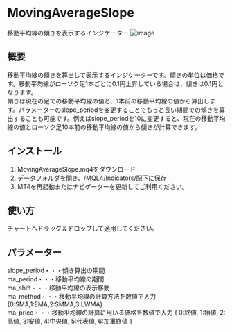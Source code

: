 # MovingAverageSlope
移動平均線の傾きを表示するインジケーター
![image](https://user-images.githubusercontent.com/14832366/28654387-d2015f7a-72ce-11e7-8f82-a16a1819f927.png)


## 概要
移動平均線の傾きを算出して表示するインジケーターです。傾きの単位は価格です。移動平均線がローソク足1本ごとに0.1円上昇している場合は、傾きは0.1円となります。  
傾きは現在の足での移動平均線の値と、1本前の移動平均線の値から算出します。パラメーターのslope_periodを変更することでもっと長い期間での傾きを算出することも可能です。例えばslope_periodを10に変更すると、現在の移動平均線の値とローソク足10本前の移動平均線の値から傾きが計算できます。


## インストール
1. MovingAverageSlope.mq4をダウンロード
2. データフォルダを開き、/MQL4/Indicators/配下に保存
3. MT4を再起動またはナビゲーターを更新してご利用ください。


## 使い方
チャートへドラッグ＆ドロップして適用してください。  


## パラメーター
slope_period・・・傾き算出の期間  
ma_period・・・移動平均線の期間  
ma_shift・・・移動平均線の表示移動  
ma_method・・・移動平均線の計算方法を数値で入力 {0:SMA,1:EMA,2:SMMA,3:LWMA}  
ma_price・・・移動平均線の計算に用いる価格を数値で入力 { 0:終値, 1:始値, 2:高値, 3:安値, 4:中央値, 5:代表値, 6:加重終値 }  
